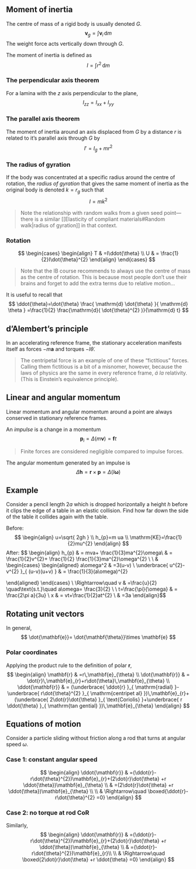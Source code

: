 ## Moment of inertia
The centre of mass of a rigid body is usually denoted $G$.
$$
\mathbf{v}_{g}=\int \mathbf{v}_{i} \, \mathrm{d}m 
$$
The weight force acts vertically down through $G$.

The moment of inertia is defined as 
$$
I=\int r^{2} \, \mathrm{d}m 
$$
### The perpendicular axis theorem
For a lamina with the $z$ axis perpendicular to the plane,
$$
I_{zz}=I_{xx}+I_{yy}
$$
### The parallel axis theorem 
The moment of inertia around an axis displaced from $G$ by a distance $r$ is related to it’s parallel axis through $G$ by
$$
I'=I_{g}+mr^{2}
$$
### The radius of gyration
If the body was concentrated at a specific radius around the centre of rotation, the *radius of gyration* that gives the same moment of inertia as the original body is denoted $k=r_{g}$ such that
$$
I=mk^{2}
$$
>Note the relationship with random walks from a given seed point—there is a similar [[Elasticity of compliant materials#Random walk|radius of gyration]] in that context.

### Rotation
$$
\begin{cases}
\begin{align}
T & =I\ddot{\theta} \\
U & = \frac{1}{2}I\dot{\theta}^{2}
\end{align}
\end{cases}
$$
>Note that the IB course recommends to always use the centre of mass as the centre of rotation. This is because most people don’t use their brains and forget to add the extra terms due to relative motion…

It is useful to recall that
$$
\ddot{\theta}=\dot{\theta} \frac{ \mathrm{d} \dot{\theta} }{ \mathrm{d} \theta } =\frac{1}{2} \frac{\mathrm{d}( \dot{\theta}^{2} )}{\mathrm{d} t}
$$

## d’Alembert’s principle
In an accelerating reference frame, the stationary acceleration manifests itself as forces $-m\mathbf{a}$ and torques $-I\dot{\theta}$.

>The centripetal force is an example of one of these “fictitious” forces. Calling them fictitious is a bit of a misnomer, however, because the laws of physics are the same in every reference frame, *á la* relativity. (This is Einstein’s equivalence principle).

## Linear and angular momentum
Linear momentum and angular momentum around a point are always conserved in stationary reference frames.

An *impulse* is a change in a momentum
$$
\mathbf{p}_{i}=\Delta(m\mathbf{v})=\mathbf{f}t
$$
>Finite forces are considered negligible compared to impulse forces.

The angular momentum generated by an impulse is
$$
\Delta \mathbf{h}=\mathbf{r}\times \mathbf{p}=\Delta(I\mathbf{\boldsymbol{\omega}})
$$
## Example
Consider a pencil length $2a$ which is dropped horizontally a height $h$ before it clips the edge of a table in an elastic collision. Find how far down the side of the table it collides again with the table.

Before:
$$
\begin{align}
u=\sqrt{ 2gh } \\
h_{p}=m ua \\
\mathrm{KE}=\frac{1}{2}mu^{2}
\end{align}
$$
After:
$$
\begin{align}
h_{p} & = mva+ \frac{1}{3}ma^{2}\omega\\
 & = \frac{1}{2}v^{2}+ \frac{1}{2} \frac{1}{3}ma^{2}\omega^{2} \\
 \\
 & \begin{cases}
\begin{aligned}
a\omega^2  & =3(u-v) \\
\underbrace{ u^{2}-v^{2} }_{ (u-v)(u+v) } & = \frac{1}{3}(a\omega)^{2}

\end{aligned}
\end{cases} \\
\Rightarrow\quad  v & =\frac{u}{2} \quad\text{s.t.}\quad a\omega= \frac{3}{2} \\
 \\
t=\frac{\pi}{\omega} & = \frac{2\pi a}{3u} \\
x & = vt+\frac{1}{2}at^{2} \\
 & =3a
\end{align}$$
## Rotating unit vectors
In general,
$$
\dot{\mathbf{e}}= \dot{\mathbf{\theta}}\times \mathbf{e}
$$
### Polar coordinates
Applying the product rule to the definition of polar $\mathbf{r}$,
$$
\begin{align}
\mathbf{r} & =r\,\mathbf{e}_{\theta} \\
\dot{\mathbf{r}} & = \dot{r}\,\mathbf{e}_{r}+r\dot{\theta}\,\mathbf{e}_{\theta} \\
\ddot{\mathbf{r}} & = (\underbrace{ \ddot{r} }_{ \mathrm{radial} }- \underbrace{ r\dot{\theta}^{2} }_{ \mathrm{centripet al} })\,\mathbf{e}_{r}+(\underbrace{ 2\dot{r}\dot{\theta} }_{ \text{Coriolis} }+\underbrace{ r \ddot{\theta} }_{ \mathrm{tan gential} })\,\mathbf{e}_{\theta}
\end{align}
$$


## Equations of motion
Consider a particle sliding without friction along a rod that turns at angular speed $\omega$.
### Case 1: constant angular speed
$$
\begin{align}
\ddot{\mathbf{r}} & =(\ddot{r}-r\dot{\theta}^{2})\mathbf{e}_{r}+(2\dot{r}\dot{\theta} +r \ddot{\theta})\mathbf{e}_{\theta}   \\
 & =(2\dot{r}\dot{\theta} +r \ddot{\theta})\mathbf{e}_{\theta} \\
 \\
 & \Rightarrow\quad   \boxed{\ddot{r}-r\dot{\theta}^{2} =0}
\end{align}
$$

### Case 2: no torque at rod CoR
Similarly,
$$
\begin{align}
\ddot{\mathbf{r}} & =(\ddot{r}-r\dot{\theta}^{2})\mathbf{e}_{r}+(2\dot{r}\dot{\theta} +r \ddot{\theta})\mathbf{e}_{\theta}   \\
& =(\ddot{r}-r\dot{\theta}^{2})\mathbf{e}_{r}\\
 \\
 & \Rightarrow\quad   \boxed{2\dot{r}\dot{\theta} +r \ddot{\theta} =0}
\end{align}
$$

